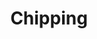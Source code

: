 ---
layout: product
title: "Chipping"
price: "400" 
desc: "Akrilna boja za drybrush"
img_path: "/assets/img/AMIG0618.webp"
brand: "AMMO"
available: false
special_offer: false
new: false
soon: false
cat: "020000"
subcat: "020100"
subsubcat: "020106"
sifra: "AMIG0618"
popular: false
spec: false
---